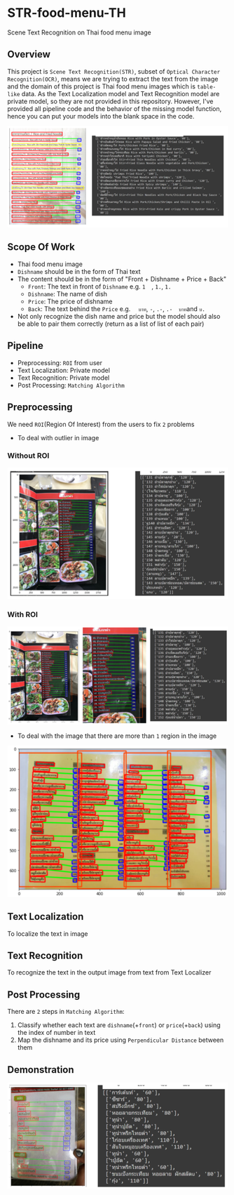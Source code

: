 # STR-food-menu-TH
Scene Text Recognition on Thai food menu image

## Overview
This project is `Scene Text Recognition(STR)`, subset of `Optical Character Recognition(OCR)`, means we are trying to extract the text from the image and the domain of this project is Thai food menu images which is `table-like` data. As the Text Localization model and Text Recognition model are private model, so they are not provided in this repository. However, I've provided all pipeline code and the behavior of the missing model function, hence you can put your models into the blank space in the code.

![demo1](demo/demo1.png)

## Scope Of Work
- Thai food menu image
- `Dishname` should be in the form of Thai text
- The content should be in the form of "Front + Dishname + Price + Back"
  - `Front`: The text in front of `Dishname` e.g. `1  `, `1.`, `1.  `
  - `Dishname`: The name of dish
  - `Price`: The price of dishname
  - `Back`: The text behind the `Price` e.g. `  บาท`, `-`, `.-`, `.-  บาท`and `บ.` 
- Not only recognize the dish name and price but the model should also be able to pair them correctly (return as a list of list of each pair)

## Pipeline
- Preprocessing: `ROI` from user
- Text Localization: Private model
- Text Recognition: Private model
- Post Processing: `Matching Algorithm`

## Preprocessing
We need `ROI`(Region Of Interest) from the users to fix `2` problems
- To deal with outlier in image
### Without ROI
![demo3_no_ROI](demo/demo3_no_ROI.png)

### With ROI
![demo3](demo/demo3.png)

- To deal with the image that there are more than `1` region in the image

![demo4](demo/demo4.png)

## Text Localization
To localize the text in image

## Text Recognition
To recognize the text in the output image  from text from Text Localizer

## Post Processing
There are `2` steps in `Matching Algorithm`:
1. Classify whether each text are `dishname`(+`front`) or `price`(+`back`) using the index of number in text
2. Map the dishname and its price using `Perpendicular Distance` between them

## Demonstration
![demo2](demo/demo2.png)
